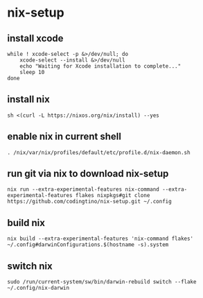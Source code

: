 # nix-setup

## install xcode
```
while ! xcode-select -p &>/dev/null; do
    xcode-select --install &>/dev/null
    echo "Waiting for Xcode installation to complete..."
    sleep 10
done
```

## install nix
```
sh <(curl -L https://nixos.org/nix/install) --yes
```

## enable nix in current shell
```
. /nix/var/nix/profiles/default/etc/profile.d/nix-daemon.sh
```

## run git via nix to download nix-setup
```
nix run --extra-experimental-features nix-command --extra-experimental-features flakes nixpkgs#git clone https://github.com/codingtino/nix-setup.git ~/.config
```

## build nix
```
nix build --extra-experimental-features 'nix-command flakes' ~/.config#darwinConfigurations.$(hostname -s).system
```

## switch nix
```
sudo /run/current-system/sw/bin/darwin-rebuild switch --flake ~/.config/nix-darwin
```


